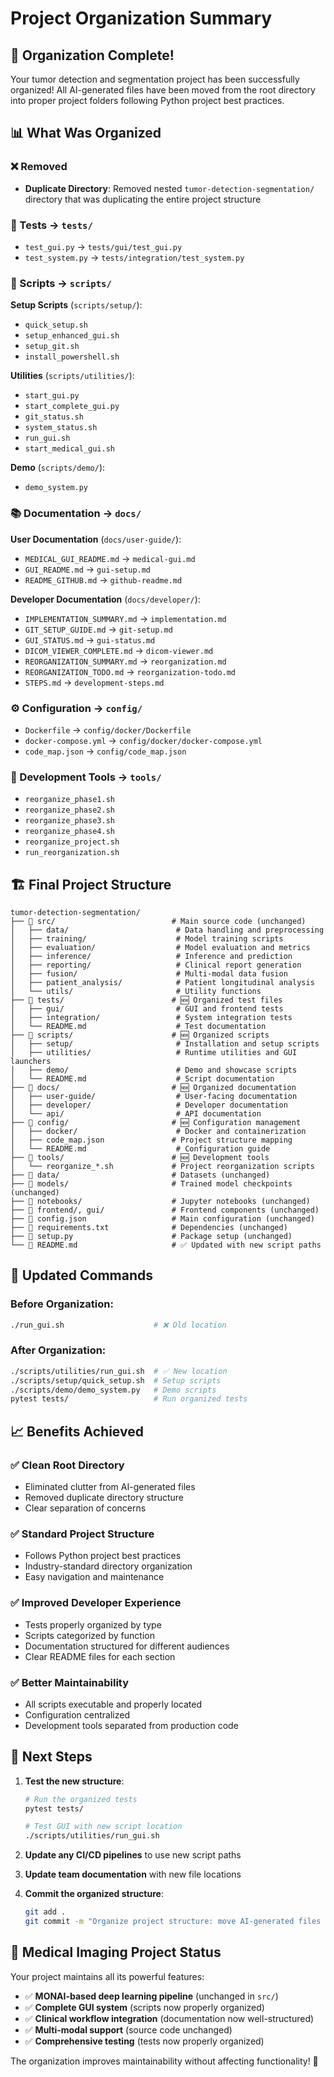 # Project Organization Summary

## 🎉 Organization Complete!

Your tumor detection and segmentation project has been successfully organized! All AI-generated files have been moved from the root directory into proper project folders following Python project best practices.

## 📊 What Was Organized

### ❌ Removed
- **Duplicate Directory**: Removed nested `tumor-detection-segmentation/` directory that was duplicating the entire project structure

### 🧪 Tests → `tests/`
- `test_gui.py` → `tests/gui/test_gui.py`
- `test_system.py` → `tests/integration/test_system.py`

### 🚀 Scripts → `scripts/`
**Setup Scripts** (`scripts/setup/`):
- `quick_setup.sh`
- `setup_enhanced_gui.sh`
- `setup_git.sh` 
- `install_powershell.sh`

**Utilities** (`scripts/utilities/`):
- `start_gui.py`
- `start_complete_gui.py`
- `git_status.sh`
- `system_status.sh`
- `run_gui.sh`
- `start_medical_gui.sh`

**Demo** (`scripts/demo/`):
- `demo_system.py`

### 📚 Documentation → `docs/`
**User Documentation** (`docs/user-guide/`):
- `MEDICAL_GUI_README.md` → `medical-gui.md`
- `GUI_README.md` → `gui-setup.md`
- `README_GITHUB.md` → `github-readme.md`

**Developer Documentation** (`docs/developer/`):
- `IMPLEMENTATION_SUMMARY.md` → `implementation.md`
- `GIT_SETUP_GUIDE.md` → `git-setup.md`
- `GUI_STATUS.md` → `gui-status.md`
- `DICOM_VIEWER_COMPLETE.md` → `dicom-viewer.md`
- `REORGANIZATION_SUMMARY.md` → `reorganization.md`
- `REORGANIZATION_TODO.md` → `reorganization-todo.md`
- `STEPS.md` → `development-steps.md`

### ⚙️ Configuration → `config/`
- `Dockerfile` → `config/docker/Dockerfile`
- `docker-compose.yml` → `config/docker/docker-compose.yml`
- `code_map.json` → `config/code_map.json`

### 🔧 Development Tools → `tools/`
- `reorganize_phase1.sh`
- `reorganize_phase2.sh`
- `reorganize_phase3.sh`
- `reorganize_phase4.sh`
- `reorganize_project.sh`
- `run_reorganization.sh`

## 🏗️ Final Project Structure

```
tumor-detection-segmentation/
├── 📁 src/                          # Main source code (unchanged)
│   ├── data/                        # Data handling and preprocessing
│   ├── training/                    # Model training scripts
│   ├── evaluation/                  # Model evaluation and metrics
│   ├── inference/                   # Inference and prediction
│   ├── reporting/                   # Clinical report generation
│   ├── fusion/                      # Multi-modal data fusion
│   ├── patient_analysis/            # Patient longitudinal analysis
│   └── utils/                       # Utility functions
├── 📁 tests/                        # 🆕 Organized test files
│   ├── gui/                         # GUI and frontend tests
│   ├── integration/                 # System integration tests
│   └── README.md                    # Test documentation
├── 📁 scripts/                      # 🆕 Organized scripts
│   ├── setup/                       # Installation and setup scripts
│   ├── utilities/                   # Runtime utilities and GUI launchers
│   ├── demo/                        # Demo and showcase scripts
│   └── README.md                    # Script documentation
├── 📁 docs/                         # 🆕 Organized documentation
│   ├── user-guide/                  # User-facing documentation
│   ├── developer/                   # Developer documentation
│   └── api/                         # API documentation
├── 📁 config/                       # 🆕 Configuration management
│   ├── docker/                      # Docker and containerization
│   ├── code_map.json               # Project structure mapping
│   └── README.md                    # Configuration guide
├── 📁 tools/                        # 🆕 Development tools
│   └── reorganize_*.sh             # Project reorganization scripts
├── 📁 data/                         # Datasets (unchanged)
├── 📁 models/                       # Trained model checkpoints (unchanged)
├── 📁 notebooks/                    # Jupyter notebooks (unchanged)
├── 📁 frontend/, gui/               # Frontend components (unchanged)
├── 📄 config.json                   # Main configuration (unchanged)
├── 📄 requirements.txt              # Dependencies (unchanged)
├── 📄 setup.py                      # Package setup (unchanged)
└── 📄 README.md                     # ✅ Updated with new script paths
```

## 🚀 Updated Commands

### Before Organization:
```bash
./run_gui.sh                    # ❌ Old location
```

### After Organization:
```bash
./scripts/utilities/run_gui.sh  # ✅ New location
./scripts/setup/quick_setup.sh  # Setup scripts
./scripts/demo/demo_system.py   # Demo scripts
pytest tests/                   # Run organized tests
```

## 📈 Benefits Achieved

### ✅ **Clean Root Directory**
- Eliminated clutter from AI-generated files
- Removed duplicate directory structure
- Clear separation of concerns

### ✅ **Standard Project Structure**
- Follows Python project best practices
- Industry-standard directory organization
- Easy navigation and maintenance

### ✅ **Improved Developer Experience**
- Tests properly organized by type
- Scripts categorized by function
- Documentation structured for different audiences
- Clear README files for each section

### ✅ **Better Maintainability**
- All scripts executable and properly located
- Configuration centralized
- Development tools separated from production code

## 🎯 Next Steps

1. **Test the new structure**:
   ```bash
   # Run the organized tests
   pytest tests/
   
   # Test GUI with new script location
   ./scripts/utilities/run_gui.sh
   ```

2. **Update any CI/CD pipelines** to use new script paths

3. **Update team documentation** with new file locations

4. **Commit the organized structure**:
   ```bash
   git add .
   git commit -m "Organize project structure: move AI-generated files to proper directories"
   ```

## 🏥 Medical Imaging Project Status

Your project maintains all its powerful features:
- ✅ **MONAI-based deep learning pipeline** (unchanged in `src/`)
- ✅ **Complete GUI system** (scripts now properly organized)
- ✅ **Clinical workflow integration** (documentation now well-structured)
- ✅ **Multi-modal support** (source code unchanged)
- ✅ **Comprehensive testing** (tests now properly organized)

The organization improves maintainability without affecting functionality! 🚀
